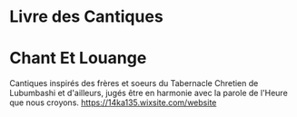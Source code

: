 # Livre des Cantiques
# Chant Et Louange
Cantiques inspirés des frères et soeurs du Tabernacle Chretien de Lubumbashi et d'ailleurs, jugés être en harmonie avec la parole de l'Heure que nous croyons.
https://14ka135.wixsite.com/website


